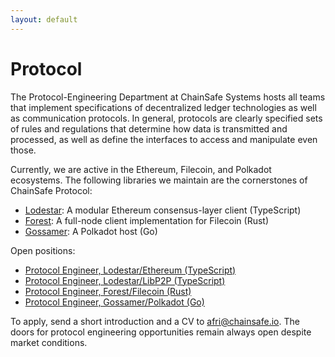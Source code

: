 ```yaml
---
layout: default
---
```


# Protocol

The Protocol-Engineering Department at ChainSafe Systems hosts all teams
that implement specifications of decentralized ledger technologies as well as
communication protocols. In general, protocols are clearly specified sets of
rules and regulations that determine how data is transmitted and processed,
as well as define the interfaces to access and manipulate even those.

Currently, we are active in the Ethereum, Filecoin, and Polkadot ecosystems.
The following libraries we maintain are the cornerstones of ChainSafe Protocol:
* [Lodestar](https://github.com/ChainSafe/lodestar): A modular Ethereum
  consensus-layer client (TypeScript)
* [Forest](https://github.com/ChainSafe/forest): A full-node client
  implementation for Filecoin (Rust)
* [Gossamer](https://github.com/ChainSafe/gossamer): A Polkadot host (Go)

Open positions:
* [Protocol Engineer, Lodestar/Ethereum (TypeScript)](./positions/lodestar.html)
* [Protocol Engineer, Lodestar/LibP2P (TypeScript)](./positions/libp2p.html)
* [Protocol Engineer, Forest/Filecoin (Rust)](./positions/forest.html)
* [Protocol Engineer, Gossamer/Polkadot (Go)](./positions/gossamer.html)

To apply, send a short introduction and a CV to <afri@chainsafe.io>. The doors
for protocol engineering opportunities remain always open despite market
conditions.
